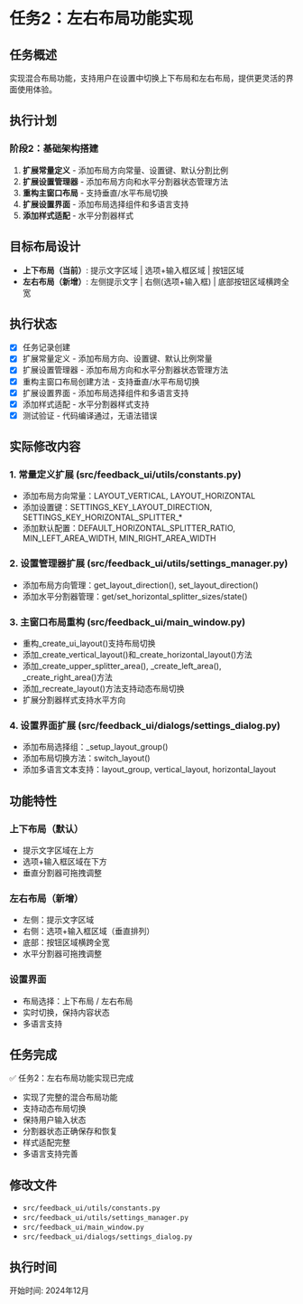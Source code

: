 # 任务2：左右布局功能实现

## 任务概述
实现混合布局功能，支持用户在设置中切换上下布局和左右布局，提供更灵活的界面使用体验。

## 执行计划
### 阶段2：基础架构搭建
1. **扩展常量定义** - 添加布局方向常量、设置键、默认分割比例
2. **扩展设置管理器** - 添加布局方向和水平分割器状态管理方法
3. **重构主窗口布局** - 支持垂直/水平布局切换
4. **扩展设置界面** - 添加布局选择组件和多语言支持
5. **添加样式适配** - 水平分割器样式

## 目标布局设计
- **上下布局（当前）**: 提示文字区域 | 选项+输入框区域 | 按钮区域
- **左右布局（新增）**: 左侧提示文字 | 右侧(选项+输入框) | 底部按钮区域横跨全宽

## 执行状态
- [x] 任务记录创建
- [x] 扩展常量定义 - 添加布局方向、设置键、默认比例常量
- [x] 扩展设置管理器 - 添加布局方向和水平分割器状态管理方法
- [x] 重构主窗口布局创建方法 - 支持垂直/水平布局切换
- [x] 扩展设置界面 - 添加布局选择组件和多语言支持
- [x] 添加样式适配 - 水平分割器样式支持
- [x] 测试验证 - 代码编译通过，无语法错误

## 实际修改内容
### 1. 常量定义扩展 (src/feedback_ui/utils/constants.py)
- 添加布局方向常量：LAYOUT_VERTICAL, LAYOUT_HORIZONTAL
- 添加设置键：SETTINGS_KEY_LAYOUT_DIRECTION, SETTINGS_KEY_HORIZONTAL_SPLITTER_*
- 添加默认配置：DEFAULT_HORIZONTAL_SPLITTER_RATIO, MIN_LEFT_AREA_WIDTH, MIN_RIGHT_AREA_WIDTH

### 2. 设置管理器扩展 (src/feedback_ui/utils/settings_manager.py)
- 添加布局方向管理：get_layout_direction(), set_layout_direction()
- 添加水平分割器管理：get/set_horizontal_splitter_sizes/state()

### 3. 主窗口布局重构 (src/feedback_ui/main_window.py)
- 重构_create_ui_layout()支持布局切换
- 添加_create_vertical_layout()和_create_horizontal_layout()方法
- 添加_create_upper_splitter_area(), _create_left_area(), _create_right_area()方法
- 添加_recreate_layout()方法支持动态布局切换
- 扩展分割器样式支持水平方向

### 4. 设置界面扩展 (src/feedback_ui/dialogs/settings_dialog.py)
- 添加布局选择组：_setup_layout_group()
- 添加布局切换方法：switch_layout()
- 添加多语言文本支持：layout_group, vertical_layout, horizontal_layout

## 功能特性
### 上下布局（默认）
- 提示文字区域在上方
- 选项+输入框区域在下方
- 垂直分割器可拖拽调整

### 左右布局（新增）
- 左侧：提示文字区域
- 右侧：选项+输入框区域（垂直排列）
- 底部：按钮区域横跨全宽
- 水平分割器可拖拽调整

### 设置界面
- 布局选择：上下布局 / 左右布局
- 实时切换，保持内容状态
- 多语言支持

## 任务完成
✅ 任务2：左右布局功能实现已完成
- 实现了完整的混合布局功能
- 支持动态布局切换
- 保持用户输入状态
- 分割器状态正确保存和恢复
- 样式适配完整
- 多语言支持完善

## 修改文件
- `src/feedback_ui/utils/constants.py`
- `src/feedback_ui/utils/settings_manager.py`
- `src/feedback_ui/main_window.py`
- `src/feedback_ui/dialogs/settings_dialog.py`

## 执行时间
开始时间: 2024年12月
